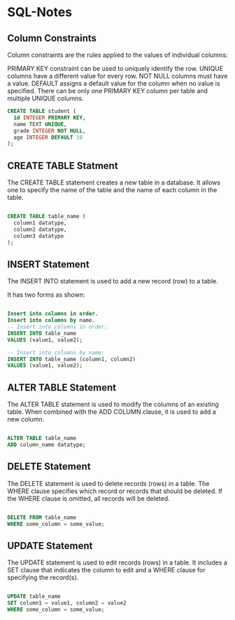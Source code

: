 # SQL-Notes

## Column Constraints
Column constraints are the rules applied to the values of individual columns:

PRIMARY KEY constraint can be used to uniquely identify the row.
UNIQUE columns have a different value for every row.
NOT NULL columns must have a value.
DEFAULT assigns a default value for the column when no value is specified.
There can be only one PRIMARY KEY column per table and multiple UNIQUE columns.

```SQL
CREATE TABLE student (
  id INTEGER PRIMARY KEY,
  name TEXT UNIQUE,
  grade INTEGER NOT NULL,
  age INTEGER DEFAULT 10
);
```

## CREATE TABLE Statment
The CREATE TABLE statement creates a new table in a database. It allows one to specify the name of the table and the name of each column in the table.

```SQL

CREATE TABLE table_name (
  column1 datatype,
  column2 datatype,
  column3 datatype
);
```

## INSERT Statement
The INSERT INTO statement is used to add a new record (row) to a table.

It has two forms as shown:
```SQL

Insert into columns in order.
Insert into columns by name.
-- Insert into columns in order:
INSERT INTO table_name
VALUES (value1, value2);

-- Insert into columns by name:
INSERT INTO table_name (column1, column2)
VALUES (value1, value2);
```

## ALTER TABLE Statement

The ALTER TABLE statement is used to modify the columns of an existing table. When combined with the ADD COLUMN clause, it is used to add a new column.
```SQL

ALTER TABLE table_name
ADD column_name datatype;
```
## DELETE Statement

The DELETE statement is used to delete records (rows) in a table. The WHERE clause specifies which record or records that should be deleted. If the WHERE clause is omitted, all records will be deleted.
```SQL

DELETE FROM table_name
WHERE some_column = some_value;
```
## UPDATE Statement

The UPDATE statement is used to edit records (rows) in a table. It includes a SET clause that indicates the column to edit and a WHERE clause for specifying the record(s).
```SQL

UPDATE table_name
SET column1 = value1, column2 = value2
WHERE some_column = some_value;
```
